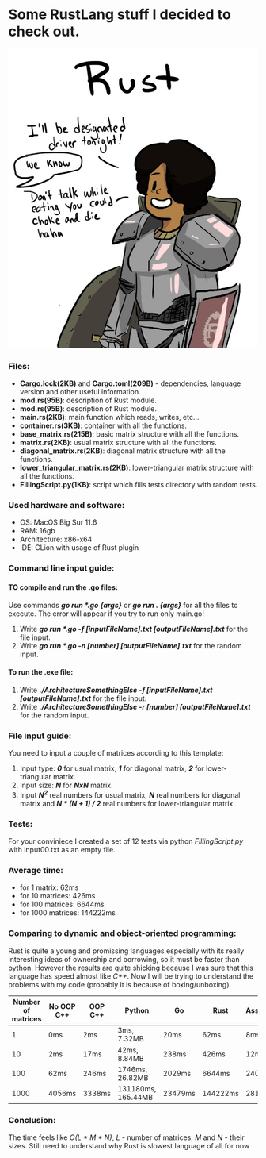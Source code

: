 # Some RustLang stuff I decided to check out.

![alt text](https://github.com/OFFLUCK/Architecture/blob/master/ArchitectureSomethingElse/meme.png)

### Files:
- **Cargo.lock(2KB)** and **Cargo.toml(209B)** - dependencies, language version and other useful information.
- **mod.rs(95B)**: description of Rust module.
- **mod.rs(95B)**: description of Rust module.
- **main.rs(2KB)**: main function which reads, writes, etc...
- **container.rs(3KB)**: container with all the functions.
- **base_matrix.rs(215B)**: basic matrix structure with all the functions.
- **matrix.rs(2KB)**: usual matrix structure with all the functions.
- **diagonal_matrix.rs(2KB)**: diagonal matrix structure with all the functions.
- **lower_triangular_matrix.rs(2KB)**: lower-triangular matrix structure with all the functions.
- **FillingScript.py(1KB)**: script which fills tests directory with random tests.

### Used hardware and software:
- OS: MacOS Big Sur 11.6
- RAM: 16gb
- Architecture: x86-x64
- IDE: CLion with usage of Rust plugin

### Command line input guide:
#### TO compile and run the .go files:
Use commands ***go run \*.go {args}*** or ***go run . {args}*** for all the files to execute. The error will appear if you try to run only main.go!
1) Write ***go run \*.go -f [inputFileName].txt [outputFileName].txt*** for the file input.
2) Write ***go run \*.go -n [number] [outputFileName].txt*** for the random input.
#### To run the .exe file:
1) Write ***./ArchitectureSomethingElse -f [inputFileName].txt [outputFileName].txt*** for the file input.
2) Write ***./ArchitectureSomethingElse -r [number] [outputFileName].txt*** for the random input.

### File input guide:
You need to input a couple of matrices according to this template:

1) Input type: ***0*** for usual matrix, ***1*** for diagonal matrix, ***2*** for lower-triangular matrix.
2) Input size: ***N*** for ***NxN*** matrix.
3) Input ***N<sup>2</sup>*** real numbers for usual matrix, ***N*** real numbers for diagonal matrix and ***N * (N + 1) / 2*** real numbers for lower-triangular matrix.

### Tests:
For your conviniece I created a set of 12 tests via python *FillingScript.py* with input00.txt as an empty file.

### Average time:
- for 1 matrix: 62ms
- for 10 matrices: 426ms
- for 100 matrices: 6644ms
- for 1000 matrices: 144222ms

### Comparing to dynamic and object-oriented programming:
Rust is quite a young and promissing languages especially with its really interesting ideas of ownership and borrowing, so it must be faster than python. However the results are quite shicking because I was sure that this language has speed almost like *C++*. Now I will be trying to understand the problems with my code (probably it is because of boxing/unboxing).

|Number of matrices|  No OOP C++  |   OOP C++   |      Python      |    Go    |    Rust    |  Assembler  |
|------------------|--------------|-------------|------------------|----------|------------|-------------|
|1                 |0ms           |2ms          |3ms, 7.32MB       |20ms      |62ms        |8ms          |
|10                |2ms           |17ms         |42ms, 8.84MB      |238ms     |426ms       |12ms         |
|100               |62ms          |246ms        |1746ms, 26.82MB   |2029ms    |6644ms      |240ms        |
|1000              |4056ms        |3338ms       |131180ms, 165.44MB|23479ms   |144222ms    |2811ms       |


### Conclusion:
The time feels like *O(L * M * N)*, *L* - number of matrices, *M* and *N* - their sizes. Still need to understand why Rust is slowest language of all for now
